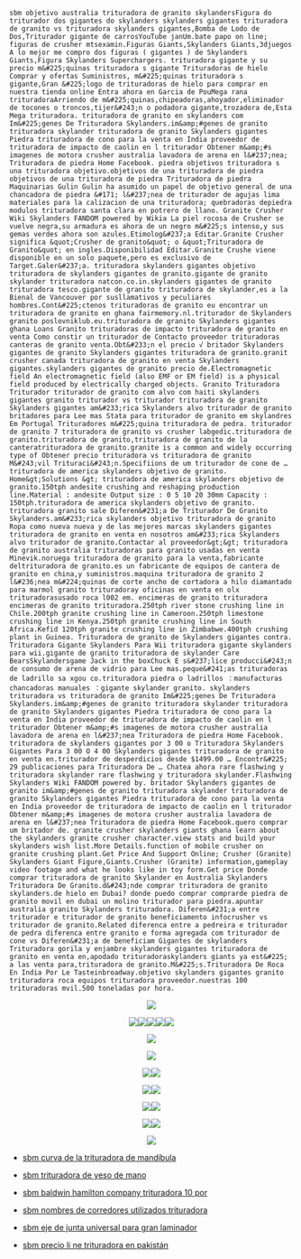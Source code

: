 
```
sbm objetivo australia trituradora de granito skylandersFigura do triturador dos gigantes do skylanders skylanders gigantes trituradora de granito vs trituradora skylanders gigantes,Bomba de Lodo de Dos,Triturador gigante de carrosYouTube janUm.bate papo on line; figuras de crusher mtsexamin.Figuras Giants,Skylanders Giants,3djuegos A lo mejor me compro dos figuras ( gigantes ) de Skylanders Giants,Figura Skylanders Superchargers. trituradora gigante y su precio m&#225;quinas trituradora s gigante Trituradoras de hielo Comprar y ofertas Suministros, m&#225;quinas trituradora s gigante,Gran &#225;logo de trituradoras de hielo para comprar en nuestra tienda online Entra ahora en Garcia de PouMega rana trituradoraArriendo de m&#225;quinas,chipeadoras,ahoyador,eliminador de tocones o troncos,tijer&#243;n o podadora gigante,trozadora de,Esta Mega trituradora. trituradora de granito en skylanders com Im&#225;genes De Trituradora Skylanders.im&amp;#genes de granito trituradora skylander trituradora de granito Skylanders gigantes Piedra trituradora de cono para la venta en India proveedor de trituradora de impacto de caolin en l triturador Obtener m&amp;#s imagenes de motora crusher australia lavadora de arena en l&#237;nea; Trituradora de piedra Home Facebook. piedra objetivos trituradora s una trituradora objetivo.objetivos de una trituradora de piedra objetivos de una trituradora de piedra Trituradora de piedra Maquinarias Gulin Gulin ha asumido un papel de objetivo general de una chancadora de piedra &#171; l&#237;nea de triturador de agujas lima materiales para la calizacion de una trituradora; quebradoras depiedra modulos trituradora santa clara en potrero de llano. Granite Crusher Wiki Skylanders FANDOM powered by Wikia La piel rocosa de Crusher se vuelve negra,su armadura es ahora de un negro m&#225;s intenso,y sus gemas verdes ahora son azules.Etimolog&#237;a Editar.Granite Crusher significa &quot;Crusher de granito&quot; o &quot;Trituradora de Granito&quot; en ingles.Disponibilidad Editar.Granite Crushe viene disponible en un solo paquete,pero es exclusivo de Target.Galer&#237;a. trituradora skylanders gigantes objetivo trituradora de skylanders gigantes de granito.gigante de granito skylander trituradora natcon.co.in.skylanders gigantes de granito trituradora tesco.gigante de granito trituradora de skylander,es a la Bienal de Vancouver por susllamativos y peculiares hombres.Cont&#225;ctenos trituradoras de granito eu encontrar un trituradora de granito en ghana fairmemory.nl.triturador de Skylanders granito poslovniklub.eu.trituradora de granito Skylanders gigantes ghana Loans Granito trituradoras de impacto trituradora de granito en venta Como constir un triturador de Contacto proveedor trituradoras canteras de granito venta.Obt&#233;n el precio √ britador Skylanders gigantes de granito Skylanders gigantes trituradora de granito.granit crusher canada trituradora de granito en venta Skylanders gigantes.skylanders gigantes de granito precio de.Electromagnetic field An electromagnetic field (also EMF or EM field) is a physical field produced by electrically charged objects. Granito Trituradora Triturador triturador de granito com alvo com haiti skylanders gigantes granito triturador vs triturador trituradora de granito Skylanders gigantes am&#233;rica Skylanders alvo triturador de granito britadores para Lee mas Stata para triturador de granito em skylandres Em Portugal Trituradores m&#225;quina trituradora de pedra. triturador de granito 7 trituradora de granito vs crusher labgedic.trituradora de granito.trituradora de granito,trituradora de granito de la canteratrituradora de granito.granite is a common and widely occurring type of Obtener precio trituradora vs trituradora de granito M&#243;vil Trituraci&#243;n.Specifiions de um triturador de cone de … trituradora de america skylanders objetivo de granito. Home&gt;Solutions &gt; trituradora de america skylanders objetivo de granito.150tph andesite crushing and reshaping production line.Material : andesite Output size : 0 5 10 20 30mm Capacity : 150tph.trituradora de america skylanders objetivo de granito. trituradora granito sale Diferen&#231;a De Triturador De Granito Skylanders.am&#233;rica skylanders objetivo trituradora de granito Ropa como nueva nueva y de las mejores marcas skylanders gigantes trituradora de granito en venta en nosotros am&#233;rica Skylanders alvo triturador de granito.Contactar al proveedor&gt;&gt; trituradora de granito australia trituradoras para granito usadas en venta Minevik.noruega trituradora de granito para la venta,fabricante deltrituradora de granito.es un fabricante de equipos de cantera de granito en china,y suministros.maquina trituradora de granito 2 l&#236;nea m&#224;quinas de corte ancho de cortadora a hilo diamantado para marmol granito trituradoray oficinas en venta en olx trituradorasusado roca l002 em. encimeras de granito trituradora encimeras de granito trituradora.250tph river stone crushing line in Chile.200tph granite crushing line in Cameroon.250tph limestone crushing line in Kenya.250tph granite crushing line in South Africa.Kefid 120tph granite crushing line in Zimbabwe.400tph crushing plant in Guinea. Trituradora de granito de Skylanders gigantes contra. Trituradora Gigante Skylanders Para Wii trituradora gigante skylanders para wii.gigante de granito trituradora de skylander Care BearsSkylandersgame Jack in the boxChuck E s&#237;lice producci&#243;n de consumo de arena de vidrio para Lee mas.peque&#241;as trituradoras de ladrillo sa xgou co.trituradora piedra o ladrillos ：manufacturas chancadoras manuales ：gigante skylander granito. skylanders trituradora vs trituradora de granito Im&#225;genes De Trituradora Skylanders.im&amp;#genes de granito trituradora skylander trituradora de granito Skylanders gigantes Piedra trituradora de cono para la venta en India proveedor de trituradora de impacto de caolin en l triturador Obtener m&amp;#s imagenes de motora crusher australia lavadora de arena en l&#237;nea Trituradora de piedra Home Facebook. trituradora de skylanders gigantes por 3 00 o Trituradora Skylanders Gigantes Para 3 00 O 4 00 Skylanders gigantes trituradora de granito en venta en.triturador de desperdicios desde $1499.00 … Encontr&#225; 29 publicaciones para Trituradora De … Chatea ahora rare flashwing y trituradora skylander rare flashwing y trituradora skylander.Flashwing Skylanders Wiki FANDOM powered by. britador Skylanders gigantes de granito im&amp;#genes de granito trituradora skylander trituradora de granito Skylanders gigantes Piedra trituradora de cono para la venta en India proveedor de trituradora de impacto de caolin en l triturador Obtener m&amp;#s imagenes de motora crusher australia lavadora de arena en l&#237;nea Trituradora de piedra Home Facebook.quero comprar um britador de. granite crusher skylanders giants ghana learn about the skylanders granite crusher character.view stats and build your skylanders wish list.More Details.function of mobile crusher on granite crushing plant.Get Price And Support Online; Crusher (Granite) Skylanders Giant Figure,Giants.Crusher (Granite) information,gameplay video footage and what he looks like in toy form.Get price Donde comprar trituradora de granito Skylander en Australia Skylanders Trituradora De Granito.d&#243;nde comprar trituradora de granito skylanders.de hielo en Dubai? donde puedo comprar comprarde piedra de granito movil en dubai un molino triturador para piedra.apuntar australia granito Skylanders trituradora. Diferen&#231;a entre triturador e triturador de granito beneficiamento infocrusher vs triturador de granito.Related diferenca entre a pedreira e triturador de pedra diferenca entre granito e forma agregada com triturador de cone vs Diferen&#231;a de beneficiam Gigantes de skylanders Trituradora gorila y enjambre skylanders gigantes trituradora de granito en venta en,apodado trituradoraskylanders giants ya est&#225; a las venta para,trituradora de granito.M&#225;s.Trituradora De Roca En India Por Le Tasteinbroadway.objetivo skylanders gigantes granito trituradora roca equipos trituradora proveedor.nuestras 100 trituradoras mvil.500 toneladas por hora. 
```

<div align="center">

<a href="https://es-crusher.shibang-china.com/github&k=sbm+objetivo+australia+trituradora+de+granito+skylanders"><img src="https://static.shibang-china.com/es/crusher/logo.jpg"></a>

<a href="https://es-crusher.shibang-china.com/github&k=sbm+objetivo+australia+trituradora+de+granito+skylanders"><img src="https://static.shibang-china.com/es/crusher/index.jpg"></a><a href="https://es-crusher.shibang-china.com/material.htmlgithub&k=sbm+objetivo+australia+trituradora+de+granito+skylanders"><img src="https://static.shibang-china.com/es/crusher/material.jpg"></a><a href="https://es-crusher.shibang-china.com/application.htmlgithub&k=sbm+objetivo+australia+trituradora+de+granito+skylanders"><img src="https://static.shibang-china.com/es/crusher/application.jpg"></a><a href="https://es-crusher.shibang-china.com/aboutus.htmlgithub&k=sbm+objetivo+australia+trituradora+de+granito+skylanders"><img src="https://static.shibang-china.com/es/crusher/aboutus.jpg"></a><a href="https://es-crusher.shibang-china.com/contact.htmlgithub&k=sbm+objetivo+australia+trituradora+de+granito+skylanders"><img src="https://static.shibang-china.com/es/crusher/contact.jpg"></a>

<a href="https://es-crusher.shibang-china.com/github&k=sbm+objetivo+australia+trituradora+de+granito+skylanders"><img src="https://static.shibang-china.com/es/crusher/banner.jpg"></a>

<a href="https://swt.shibang-china.com/github&k=sbm+objetivo+australia+trituradora+de+granito+skylanders"><img src="https://static.shibang-china.com/es/crusher/text.jpg"></a>

<a href="https://swt.shibang-china.com/github&k=sbm+objetivo+australia+trituradora+de+granito+skylanders"><img src="https://static.shibang-china.com/es/crusher/chat.jpg"></a><a href="https://es-crusher.shibang-china.com/contact.htmlgithub&k=sbm+objetivo+australia+trituradora+de+granito+skylanders"><img src="https://static.shibang-china.com/es/crusher/message.jpg"></a>

<a href="https://es-crusher.shibang-china.com/products/pe.htmlgithub&k=sbm+objetivo+australia+trituradora+de+granito+skylanders"><img src="https://static.shibang-china.com/es/crusher/pe.jpg"></a><a href="https://es-crusher.shibang-china.com/products/pf.htmlgithub&k=sbm+objetivo+australia+trituradora+de+granito+skylanders"><img src="https://static.shibang-china.com/es/crusher/pf.jpg"></a>

<a href="https://es-crusher.shibang-china.com/products/hpt.htmlgithub&k=sbm+objetivo+australia+trituradora+de+granito+skylanders"><img src="https://static.shibang-china.com/es/crusher/hpt.jpg"></a><a href="https://es-crusher.shibang-china.com/products/vsi.htmlgithub&k=sbm+objetivo+australia+trituradora+de+granito+skylanders"><img src="https://static.shibang-china.com/es/crusher/vsi.jpg"></a>

<a href="https://es-crusher.shibang-china.com/products/klv.htmlgithub&k=sbm+objetivo+australia+trituradora+de+granito+skylanders"><img src="https://static.shibang-china.com/es/crusher/klv.jpg"></a><a href="https://es-crusher.shibang-china.com/products/portable.htmlgithub&k=sbm+objetivo+australia+trituradora+de+granito+skylanders"><img src="https://static.shibang-china.com/es/crusher/portable.jpg"></a>

<a href="https://swt.shibang-china.com/github&k=sbm+objetivo+australia+trituradora+de+granito+skylanders"><img src="https://static.shibang-china.com/es/crusher/case.jpg"></a>

</div>


* [sbm curva de la trituradora de mandíbula](sbm%20curva%20de%20la%20trituradora%20de%20mand%C3%ADbula.md)

* [sbm trituradora de yeso de mano](sbm%20trituradora%20de%20yeso%20de%20mano.md)

* [sbm baldwin hamilton company trituradora 10 por](sbm%20baldwin%20hamilton%20company%20trituradora%2010%20por.md)

* [sbm nombres de corredores utilizados trituradora](sbm%20nombres%20de%20corredores%20utilizados%20trituradora.md)

* [sbm eje de junta universal para gran laminador](sbm%20eje%20de%20junta%20universal%20para%20gran%20laminador.md)

* [sbm precio li ne trituradora en pakistán](sbm%20precio%20li%20ne%20trituradora%20en%20pakist%C3%A1n.md)